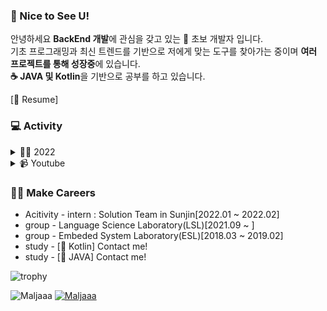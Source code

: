 ### 👋 Nice to See U!    


안녕하세요 **BackEnd 개발**에 관심을 갖고 있는 🐣 초보 개발자 입니다.                                  
기초 프로그래밍과 최신 트렌드를 기반으로 저에게 맞는 도구를 찾아가는 중이며 **여러 프로젝트를 통해 성장중**에 있습니다.                    
**☕ JAVA 및 Kotlin**을 기반으로 공부를 하고 있습니다.              
 
[📝 Resume]   


### 💻 Activity 
<details>
<summary>👨‍💻 2022</summary>
<div markdown="1"> 
            <ul>
               <li>Web Project -ing</li>
            </ul>
</div>
</details>

<details>
<summary>📹 Youtube</summary>
<div markdown="1"> 
            <ul>
                <li><a href="https://www.youtube.com/user/todwn/search?query=%EC%8A%B9%EB%AF%BC%EA%B7%B8%EB%A6%B4%EC%8A%A4">xxx에서 살아남기 | 【승민그릴스】 #shorts</a></li>
            </ul>
</div>
</details>

### 🏃‍♂️ Make Careers 
* Acitivity - intern : Solution Team in Sunjin[2022.01 ~ 2022.02]   
* group - Language Science Laboratory(LSL)[2021.09 ~ ]     
* group - Embeded System Laboratory(ESL)[2018.03 ~ 2019.02]     
* study - [📝 Kotlin] Contact me!
* study - [📝 JAVA] Contact me!

![trophy](https://github-profile-trophy.vercel.app/?username=Maljaaa)

![Maljaaa](https://github-readme-stats.vercel.app/api?username=Maljaaa&show_icons=true)
[![Maljaaa](https://github-readme-stats.vercel.app/api/top-langs/?username=Maljaaa&show_icons=true&hide_border=true&title_color=004386&icon_color=004386&layout=compact)](https://github.com/Maljaaa)
